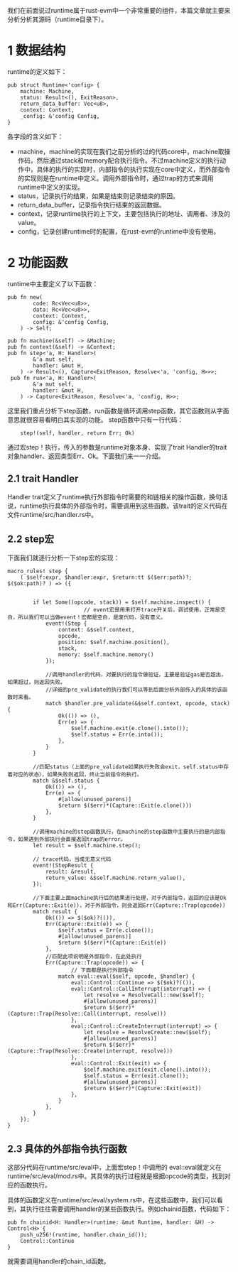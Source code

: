 我们在前面说过runtime属于rust-evm中一个非常重要的组件，本篇文章就主要来分析分析其源码（runtime目录下）。

# 1 数据结构
runtime的定义如下：
```
pub struct Runtime<'config> {
	machine: Machine,
	status: Result<(), ExitReason>,
	return_data_buffer: Vec<u8>,
	context: Context,
	_config: &'config Config,
}
```
各字段的含义如下：
* machine，machine的实现在我们之前分析的过的代码core中，machine取操作码，然后通过stack和memory配合执行指令。不过machine定义的执行动作中，具体的执行的实现时，内部指令的执行实现在core中定义，而外部指令的实现则是在runtime中定义。调用外部指令时，通过trap的方式来调用runtime中定义的实现。
* status，记录执行的结果，如果是结束则记录结束的原因。
* return_data_buffer，记录指令执行结束的返回数据。
* context，记录runtime执行的上下文，主要包括执行的地址、调用者、涉及的value。
* config，记录创建runtime时的配置，在rust-evm的runtime中没有使用。

# 2 功能函数
runtime中主要定义了以下函数：
```
pub fn new(
		code: Rc<Vec<u8>>,
		data: Rc<Vec<u8>>,
		context: Context,
		config: &'config Config,
	) -> Self;
  
pub fn machine(&self) -> &Machine;
pub fn context(&self) -> &Context;
pub fn step<'a, H: Handler>(
		&'a mut self,
		handler: &mut H,
	) -> Result<(), Capture<ExitReason, Resolve<'a, 'config, H>>>;
 pub fn run<'a, H: Handler>(
		&'a mut self,
		handler: &mut H,
	) -> Capture<ExitReason, Resolve<'a, 'config, H>>;
```
这里我们重点分析下step函数，run函数是循环调用step函数，其它函数则从字面意思就很容易看明白其实现的功能。
step函数中只有一行代码：
```
	step!(self, handler, return Err; Ok)
```
通过宏step！执行，传入的参数是runtime对象本身、实现了trait Handler的trait对象handler、返回类型Err、Ok。下面我们来一一介绍。

## 2.1 trait Handler
Handler trait定义了runtime执行外部指令时需要的和链相关的操作函数，换句话说，runtime执行具体的外部指令时，需要调用到这些函数。该trait的定义代码在文件runtime/src/handler.rs中。

## 2.2 step宏
下面我们就逐行分析一下step宏的实现：
```
macro_rules! step {
	( $self:expr, $handler:expr, $return:tt $($err:path)?; $($ok:path)? ) => ({
    
    
		if let Some((opcode, stack)) = $self.machine.inspect() {
                        // event宏是用来打开trace开关后，调试使用，正常是空白，所以我们可以当做event！宏都是空白，是废代码，没有意义。
			event!(Step {
				context: &$self.context,
				opcode,
				position: $self.machine.position(),
				stack,
				memory: $self.machine.memory()
			});

			//调用handler的代码，对要执行的指令做验证，主要是验证gas是否超出，如果超过，则返回失败。
			//详细的pre_validate的执行我们可以等到后面分析外部传入的具体的该函数时来看。
			match $handler.pre_validate(&$self.context, opcode, stack) {
				Ok(()) => (),
				Err(e) => {
					$self.machine.exit(e.clone().into());
					$self.status = Err(e.into());
				},
			}
		}
                
		//匹配status（上面的pre_validate如果执行失败会exit，self.status中存着对应的状态），如果失败则返回，终止当前指令的执行。
		match &$self.status {
			Ok(()) => (),
			Err(e) => {
				#[allow(unused_parens)]
				$return $($err)*(Capture::Exit(e.clone()))
			},
		}
                
		//调用machine的step函数执行，在machine的step函数中主要执行的是内部指令，如果遇到外部执行会直接返回trap的error。
		let result = $self.machine.step();
		
		// trace代码，当成无意义代码
		event!(StepResult {
			result: &result,
			return_value: &$self.machine.return_value(),
		});
		
		//下面主要上面machine执行后的结果进行处理，对于内部指令，返回的应该是Ok和Err(Capture::Exit(e))，对于外部指令，则会返回Err(Capture::Trap(opcode))
		match result {
			Ok(()) => $($ok)?(()),
			Err(Capture::Exit(e)) => {
				$self.status = Err(e.clone());
				#[allow(unused_parens)]
				$return $($err)*(Capture::Exit(e))
			},
			//匹配此项说明是外部指令，在此处执行
			Err(Capture::Trap(opcode)) => {
			        // 下面都是执行外部指令
				match eval::eval($self, opcode, $handler) {
					eval::Control::Continue => $($ok)?(()),
					eval::Control::CallInterrupt(interrupt) => {
						let resolve = ResolveCall::new($self);
						#[allow(unused_parens)]
						$return $($err)*(Capture::Trap(Resolve::Call(interrupt, resolve)))
					},
					eval::Control::CreateInterrupt(interrupt) => {
						let resolve = ResolveCreate::new($self);
						#[allow(unused_parens)]
						$return $($err)*(Capture::Trap(Resolve::Create(interrupt, resolve)))
					},
					eval::Control::Exit(exit) => {
						$self.machine.exit(exit.clone().into());
						$self.status = Err(exit.clone());
						#[allow(unused_parens)]
						$return $($err)*(Capture::Exit(exit))
					},
				}
			},
		}
	});
}
```

## 2.3 具体的外部指令执行函数
这部分代码在runtime/src/eval中，上面宏step！中调用的 eval::eval就定义在runtime/src/eval/mod.rs中。其具体的执行过程就是根据opcode的类型，找到对应的函数执行。

具体的函数定义在runtime/src/eval/system.rs中，在这些函数中，我们可以看到，其执行往往需要调用handler的某些函数执行。例如chainid函数，代码如下：
```
pub fn chainid<H: Handler>(runtime: &mut Runtime, handler: &H) -> Control<H> {
	push_u256!(runtime, handler.chain_id());
	Control::Continue
}
```
就需要调用handler的chain_id函数。




